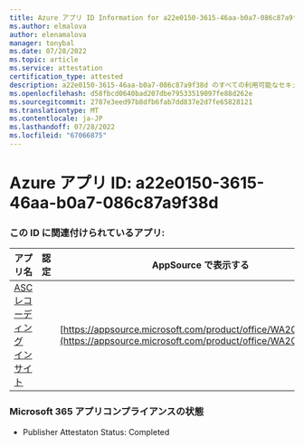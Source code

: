 ```yaml
---
title: Azure アプリ ID Information for a22e0150-3615-46aa-b0a7-086c87a9f38d
ms.author: elmalova
author: elenamalova
manager: tonybal
ms.date: 07/28/2022
ms.topic: article
ms.service: attestation
certification_type: attested
description: a22e0150-3615-46aa-b0a7-086c87a9f38d のすべての利用可能なセキュリティとコンプライアンス情報。
ms.openlocfilehash: d58fbcd0640bad207dbe79533519097fe88d262e
ms.sourcegitcommit: 2787e3eed97b8dfb6fab7dd837e2d7fe65828121
ms.translationtype: MT
ms.contentlocale: ja-JP
ms.lasthandoff: 07/28/2022
ms.locfileid: "67066875"
---
```

# <a name="azure-app-id-a22e0150-3615-46aa-b0a7-086c87a9f38d"></a>Azure アプリ ID: a22e0150-3615-46aa-b0a7-086c87a9f38d


### <a name="apps-associated-with-this-id"></a>この ID に関連付けられているアプリ:
| **アプリ名** | **認定** | **AppSource で表示する** |
|--------------|---------------|-----------------------|
| [ASC レコーディング インサイト](../forward/WA200000708.md) |  | [https://appsource.microsoft.com/product/office/WA200000708](https://appsource.microsoft.com/product/office/WA200000708) |

### <a name="microsoft-365-app-compliance-status"></a>Microsoft 365 アプリコンプライアンスの状態
- Publisher Attestaton Status: Completed
